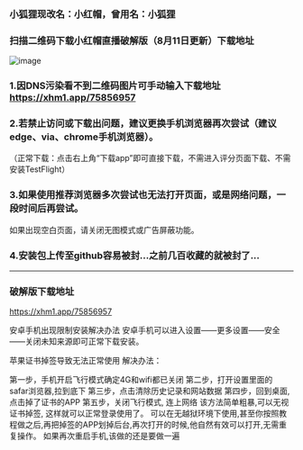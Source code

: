 ### 小狐狸现改名：小红帽，曾用名：小狐狸
### 扫描二维码下载小红帽直播破解版（8月11日更新）下载地址
![image](https://github.com/sachis00/1/blob/main/135live1.png)

### 1.因DNS污染看不到二维码图片可手动输入下载地址 https://xhm1.app/75856957

### 2.若禁止访问或下载出问题，建议更换手机浏览器再次尝试（建议edge、via、chrome手机浏览器）。
（正常下载：点击右上角“下载app”即可直接下载，不需进入评分页面下载、不需安装TestFlight）
### 3.如果使用推荐浏览器多次尝试也无法打开页面，或是网络问题，一段时间后再尝试。
如果出现空白页面，请关闭无图模式或广告屏蔽功能。

### 4.安装包上传至github容易被封...之前几百收藏的就被封了...

_____________________________

### 破解版下载地址
https://xhm1.app/75856957



安卓手机出现限制安装解决办法
安卓手机可以进入设置——更多设置——安全——关闭未知来源即可正常下载安装。


苹果证书掉签导致无法正常使用
解决办法：

第一步，手机开启飞行模式确定4G和wifi都已关闭
第二步，打开设置里面的 safar浏览器,拉到底下
第三步，点击清除历史记录和网站数据
第四步，回到桌面,点击掉了证书的APP
第五步，关闭飞行模式, 连上网络
该方法简单粗暴,可以无视证书掉签, 这样就可以正常登录使用了。
可以在无越狱环境下使用,甚至你按照教程做之后,再把掉签的APP划掉后台,再次打开的时候,他自然有效可以打开,无需重复操作。
如果再次重启手机,该做的还是要做一遍


